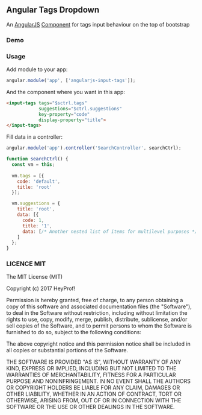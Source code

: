 ## Angular Tags Dropdown

An [AngularJS](https://angularjs.org/) [Component](https://docs.angularjs.org/guide/component) for tags input behaviour on the top of bootstrap

### Demo

<tags-dropdown tags="$ctrl.tags"
            suggestions="$ctrl.suggestions"
            key-property="code"
            display-property="title"
            min-length="1">
</tags-dropdown>

### Usage

Add module to your app:

```javascript
angular.module('app', ['angularjs-input-tags']);
```

And the component where you want in this app:

```html
<input-tags tags="$sctrl.tags"
            suggestions="$ctrl.suggestions"
            key-property="code"
            display-property="title">
</input-tags>
```

Fill data in a controller:

```javascript
angular.module('app').controller('SearchController', searchCtrl);

function searchCtrl() {
  const vm = this;
  
  vm.tags = [{
    code: 'default',
    title: 'root'
  }];

  vm.suggestions = {
    title: 'root',
    data: [{
      code: 1,
      title: '1',
      data: [/* Another nested list of items for multilevel purposes */]},
    ]
  };
}
```

### LICENCE MIT

The MIT License (MIT)

Copyright (c) 2017 HeyProf!

Permission is hereby granted, free of charge, to any person obtaining a copy
of this software and associated documentation files (the "Software"), to deal
in the Software without restriction, including without limitation the rights
to use, copy, modify, merge, publish, distribute, sublicense, and/or sell
copies of the Software, and to permit persons to whom the Software is
furnished to do so, subject to the following conditions:

The above copyright notice and this permission notice shall be included in all
copies or substantial portions of the Software.

THE SOFTWARE IS PROVIDED "AS IS", WITHOUT WARRANTY OF ANY KIND, EXPRESS OR
IMPLIED, INCLUDING BUT NOT LIMITED TO THE WARRANTIES OF MERCHANTABILITY,
FITNESS FOR A PARTICULAR PURPOSE AND NONINFRINGEMENT. IN NO EVENT SHALL THE
AUTHORS OR COPYRIGHT HOLDERS BE LIABLE FOR ANY CLAIM, DAMAGES OR OTHER
LIABILITY, WHETHER IN AN ACTION OF CONTRACT, TORT OR OTHERWISE, ARISING FROM,
OUT OF OR IN CONNECTION WITH THE SOFTWARE OR THE USE OR OTHER DEALINGS IN THE
SOFTWARE.
